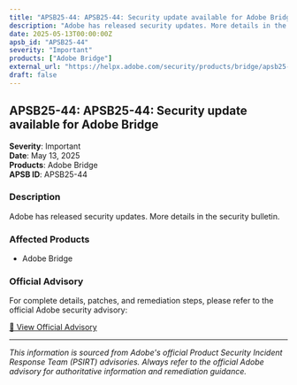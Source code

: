 ```yaml
---
title: "APSB25-44: APSB25-44: Security update available for Adobe Bridge"
description: "Adobe has released security updates. More details in the security bulletin."
date: 2025-05-13T00:00:00Z
apsb_id: "APSB25-44"
severity: "Important"
products: ["Adobe Bridge"]
external_url: "https://helpx.adobe.com/security/products/bridge/apsb25-44.html"
draft: false
---
```


## APSB25-44: APSB25-44: Security update available for Adobe Bridge

**Severity**: Important  
**Date**: May 13, 2025  
**Products**: Adobe Bridge  
**APSB ID**: APSB25-44

### Description

Adobe has released security updates. More details in the security bulletin.

### Affected Products

- Adobe Bridge


### Official Advisory

For complete details, patches, and remediation steps, please refer to the official Adobe security advisory:

[🔗 View Official Advisory](https://helpx.adobe.com/security/products/bridge/apsb25-44.html)

---

*This information is sourced from Adobe's official Product Security Incident Response Team (PSIRT) advisories. Always refer to the official Adobe advisory for authoritative information and remediation guidance.*
